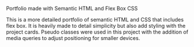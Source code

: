 Portfolio made with Semantic HTML and Flex Box CSS

This is a more detailed portfolio of semantic HTML and CSS that includes flex box.
It is heavily made to detail simplicity but also add styling with the project cards.
Pseudo classes were used in this project with the addition of media queries to adjust positioning for smaller devices.
